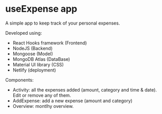 # useExpense app

A simple app to keep track of your personal expenses.

Developed using:

- React Hooks framework (Frontend)
- NodeJS (Backend)
- Mongoose (Model)
- MongoDB Atlas (DataBase)
- Material UI library (CSS)
- Netlify (deployment)

Components:

- Activity: all the expenses added (amount, category and time & date). Edit or remove any of them.
- AddExpense: add a new expense (amount and category)
- Overview: montlhy overview.
